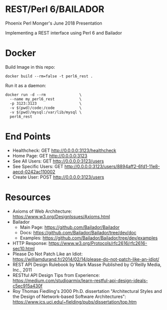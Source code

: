 # REST/Perl 6/BAILADOR
Phoenix Perl Monger's June 2018 Presentation

Implementing a REST interface using Perl 6 and Bailador

# Docker
Build Image in this repo:
```
docker build --rm=false -t perl6_rest .
```

Run it as a daemon:
```
docker run -d --rm               \
  --name my_perl6_rest           \
  -p 3123:3123                   \
  -v $(pwd)/code:/code           \
  -v $(pwd)/mysql:/var/lib/mysql \
  perl6_rest
```

# End Points
* Healthcheck: GET http://0.0.0.0:3123/healthcheck
* Home Page: GET http://0.0.0.0:3123
* See All Users: GET http://0.0.0.0:3123/users
* See Specific Users: GET http://0.0.0.0:3123/users/8894aff2-6fd1-11e8-aecd-0242ac110002
* Create User: POST http://0.0.0.0:3123/users

# Resources
* Axioms of Web Architecture: https://www.w3.org/DesignIssues/Axioms.html
* Bailador
  * Main Page: https://github.com/Bailador/Bailador
  * Docs: https://github.com/Bailador/Bailador/tree/dev/doc
  * Examples: https://github.com/Bailador/Bailador/tree/dev/examples
* HTTP Response: https://www.w3.org/Protocols/rfc2616/rfc2616-sec10.html
* Please Do Not Patch Like an Idiot: https://williamdurand.fr/2014/02/14/please-do-not-patch-like-an-idiot/
*  REST API Design Rulebook by Mark Masse Published by O'Reilly Media, Inc., 2011
* RESTful API Design Tips from Experience: https://medium.com/studioarmix/learn-restful-api-design-ideals-c5ec915a430f
* Roy Thomas Fiedling's 2000 Ph.D. dissertation "Architectural Styles and the Design of Network-based Software Architectures": https://www.ics.uci.edu/~fielding/pubs/dissertation/top.htm
  